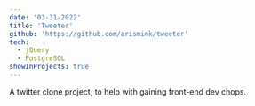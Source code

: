 ```yaml
---
date: '03-31-2022'
title: 'Tweeter'
github: 'https://github.com/arismink/tweeter'
tech:
  - jQuery
  - PostgreSQL
showInProjects: true
---
```


A twitter clone project, to help with gaining front-end dev chops.
